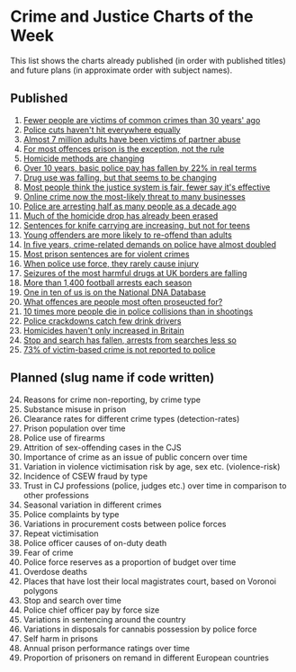 # Crime and Justice Charts of the Week

This list shows the charts already published (in order with published titles) 
and future plans (in approximate order with subject names).


## Published

1. [Fewer people are victims of common crimes than 30 years' ago](http://lesscrime.info/post/crime-trends/)
2. [Police cuts haven't hit everywhere equally](http://lesscrime.info/post/police-numbers/)
3. [Almost 7 million adults have been victims of partner abuse](http://lesscrime.info/post/partner-abuse/)
4. [For most offences prison is the exception, not the rule](http://lesscrime.info/post/prison-likelihood/)
5. [Homicide methods are changing](http://lesscrime.info/post/homicide-methods/)
6. [Over 10 years, basic police pay has fallen by 22% in real terms](http://lesscrime.info/post/police-pay/)
7. [Drug use was falling, but that seems to be changing](http://lesscrime.info/post/drug-use/)
8. [Most people think the justice system is fair, fewer say it's effective](http://lesscrime.info/post/fairness-perception/)
9. [Online crime now the most-likely threat to many businesses](http://lesscrime.info/post/business-crime/)
10. [Police are arresting half as many people as a decade ago](http://lesscrime.info/post/police-arrests/)
11. [Much of the homicide drop has already been erased](http://lesscrime.info/post/homicide-trends/)
12. [Sentences for knife carrying are increasing, but not for teens](http://lesscrime.info/post/knife-sentencing/)
13. [Young offenders are more likely to re-offend than adults](http://lesscrime.info/post/reoffending-rates/)
14. [In five years, crime-related demands on police have almost doubled](http://lesscrime.info/post/crime-pressure/)
15. [Most prison sentences are for violent crimes](http://lesscrime.info/post/prisoner-types/)
16. [When police use force, they rarely cause injury](http://lesscrime.info/post/use-of-force/)
17. [Seizures of the most harmful drugs at UK borders are falling](http://lesscrime.info/post/drug-seizures/)
18. [More than 1,400 football arrests each season](http://lesscrime.info/post/football-arrests/)
19. [One in ten of us is on the National DNA Database](http://lesscrime.info/post/dna-database/)
20. [What offences are people most often proseucted for?](http://lesscrime.info/post/common-prosecutions/)
21. [10 times more people die in police collisions than in shootings](http://lesscrime.info/post/custody-deaths/)
22. [Police crackdowns catch few drink drivers](http://lesscrime.info/post/breath-tests/)
23. [Homicides haven't only increased in Britain](http://lesscrime.info/post/homicide-europe/)
24. [Stop and search has fallen, arrests from searches less so](http://lesscrime.info/post/search-arrests/)
25. [73% of victim-based crime is not reported to police](http://lesscrime.info/post/crime-reporting/)

## Planned (slug name if code written)

24. Reasons for crime non-reporting, by crime type
25. Substance misuse in prison
26. Clearance rates for different crime types (detection-rates)
27. Prison population over time
28. Police use of firearms
29. Attrition of sex-offending cases in the CJS
30. Importance of crime as an issue of public concern over time
31. Variation in violence victimisation risk by age, sex etc. (violence-risk)
32. Incidence of CSEW fraud by type
33. Trust in CJ professions (police, judges etc.) over time in comparison to other professions
34. Seasonal variation in different crimes
35. Police complaints by type
36. Variations in procurement costs between police forces
37. Repeat victimisation
38. Police officer causes of on-duty death
39. Fear of crime
40. Police force reserves as a proportion of budget over time
41. Overdose deaths
42. Places that have lost their local magistrates court, based on Voronoi polygons
43. Stop and search over time
44. Police chief officer pay by force size
45. Variations in sentencing around the country
46. Variations in disposals for cannabis possession by police force
47. Self harm in prisons
48. Annual prison performance ratings over time
49. Proportion of prisoners on remand in different European countries
